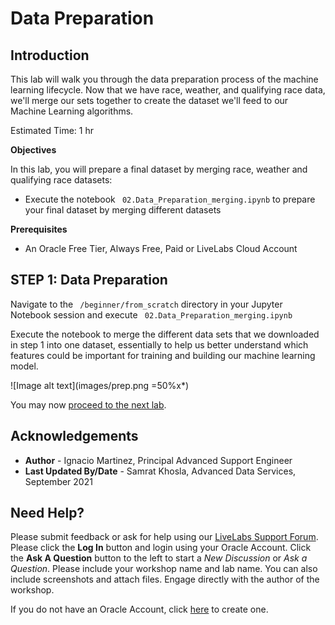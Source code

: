 # Data Preparation 

## Introduction

This lab will walk you through the data preparation process of the machine learning lifecycle. Now that we have race, weather, and qualifying race data, we'll merge our sets together to create the dataset we'll feed to our Machine Learning algorithms. 

Estimated Time: 1 hr


<b> Objectives </b>

In this lab, you will prepare a final dataset by merging race, weather and qualifying race datasets:

* Execute the notebook ``` 02.Data_Preparation_merging.ipynb``` to prepare your final dataset by merging different datasets


<b> Prerequisites </b>

* An Oracle Free Tier, Always Free, Paid or LiveLabs Cloud Account


## **STEP 1**: Data Preparation

Navigate to the ``` /beginner/from_scratch``` directory in your Jupyter Notebook session and execute ``` 02.Data_Preparation_merging.ipynb```

Execute the notebook to merge the different data sets that we downloaded in step 1 into one dataset, essentially to help us better understand which features could be important for training and building our machine learning model. 


![Image alt text](images/prep.png =50%x*)


You may now [proceed to the next lab](#next).

## Acknowledgements
* **Author** - Ignacio Martinez, Principal Advanced Support Engineer
* **Last Updated By/Date** - Samrat Khosla, Advanced Data Services, September 2021

## Need Help?
Please submit feedback or ask for help using our [LiveLabs Support Forum](https://community.oracle.com/tech/developers/categories/livelabsdiscussions). Please click the **Log In** button and login using your Oracle Account. Click the **Ask A Question** button to the left to start a *New Discussion* or *Ask a Question*.  Please include your workshop name and lab name.  You can also include screenshots and attach files.  Engage directly with the author of the workshop.

If you do not have an Oracle Account, click [here](https://profile.oracle.com/myprofile/account/create-account.jspx) to create one.
